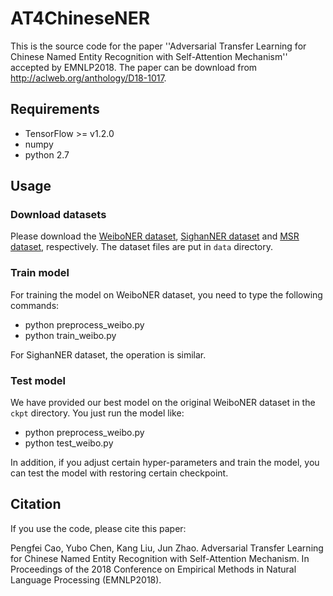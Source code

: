 # AT4ChineseNER
This is the source code for the paper ''Adversarial Transfer Learning for Chinese Named Entity Recognition with Self-Attention Mechanism'' accepted by EMNLP2018. The paper can be download from http://aclweb.org/anthology/D18-1017. 
## Requirements
  * TensorFlow >= v1.2.0
  * numpy
  * python 2.7
## Usage
### Download datasets
Please download the [WeiboNER dataset](https://github.com/hltcoe/golden-horse/tree/master/data), [SighanNER dataset](http://sighan.cs.uchicago.edu/bakeoff2006/) and [MSR dataset](http://sighan.cs.uchicago.edu/bakeoff2005/), respectively. The dataset files are put in `data` directory.
### Train model
For training the model on WeiboNER dataset, you need to type the following commands:
 * python preprocess_weibo.py
 * python train_weibo.py

For SighanNER dataset, the operation is similar. 
### Test model
We have provided our best model on the original WeiboNER dataset in the `ckpt` directory. You just run the model like:
 * python preprocess_weibo.py
 * python test_weibo.py
 
 In addition, if you adjust certain hyper-parameters and train the model, you can test the model with restoring certain checkpoint.
 ## Citation
If you use the code, please cite this paper:

Pengfei Cao, Yubo Chen, Kang Liu, Jun Zhao. Adversarial Transfer Learning for Chinese Named Entity Recognition with Self-Attention Mechanism. In Proceedings of the 2018 Conference on Empirical Methods in Natural Language Processing (EMNLP2018).

